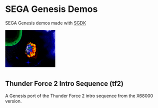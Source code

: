 # SEGA Genesis Demos

SEGA Genesis demos made with [SGDK](https://github.com/Stephane-D/SGDK)

<img src="tf2/images/Scene_1_Genesis.png" width="160">

## Thunder Force 2 Intro Sequence (tf2)

A Genesis port of the Thunder Force 2 intro sequence from the X68000 version.
